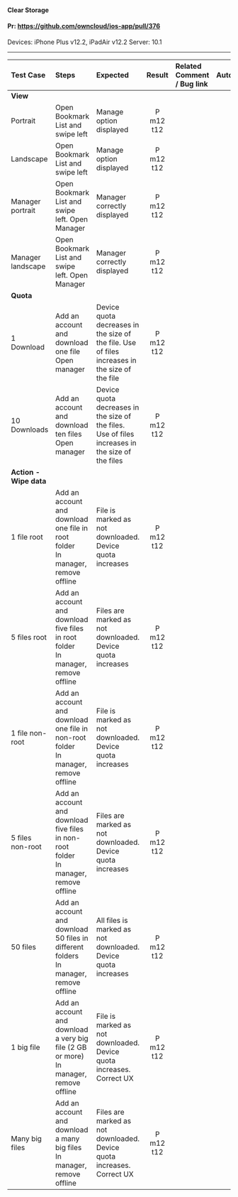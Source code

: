 #### Clear Storage

#### Pr: https://github.com/owncloud/ios-app/pull/376

Devices: iPhone Plus v12.2, iPadAir v12.2
Server: 10.1

---

 
| Test Case | Steps | Expected | Result | Related Comment / Bug link | Automated |
| :-------- | :---- | :------- | :----: | :------------------------- | :-------: |
|**View**||||||
| Portrait  | Open Bookmark List and swipe left | Manage option displayed | P m12 t12 |  |  |
| Landscape | Open Bookmark List and swipe left | Manage option displayed | P m12 t12 |  |  |
| Manager portrait | Open Bookmark List and swipe left. Open Manager | Manager correctly displayed | P m12 t12 |  |  |
| Manager landscape | Open Bookmark List and swipe left. Open Manager | Manager correctly displayed | P m12 t12 |  |  |
|**Quota**||||||
| 1 Download | Add an account and download one file<br>Open manager | Device quota decreases in the size of the file. Use of files increases in the size of the file | P m12  t12|
| 10 Downloads | Add an account and download ten files<br>Open manager | Device quota decreases in the size of the files. Use of files increases in the size of the files | P m12  t12|
|**Action - Wipe data**||||||
| 1 file root| Add an account and download one file in root folder<br>In manager, remove offline | File is marked as not downloaded. Device quota increases | P m12 t12|
| 5 files root | Add an account and download five files in root folder<br>In manager, remove offline | Files are marked as not downloaded. Device quota increases | P m12 t12 |
| 1 file non-root| Add an account and download one file in non-root folder<br>In manager, remove offline | File is marked as not downloaded. Device quota increases | P m12 t12|
| 5 files non-root | Add an account and download five files in non-root folder<br>In manager, remove offline | Files are marked as not downloaded. Device quota increases | P m12 t12 |
| 50 files | Add an account and download 50 files in different folders<br>In manager, remove offline | All files is marked as not downloaded. Device quota increases | P m12 t12|
| 1 big file | Add an account and download a very big file (2 GB or more)<br>In manager, remove offline | File is marked as not downloaded. Device quota increases. Correct UX| P m12 t12|
| Many big files | Add an account and download a many big files<br>In manager, remove offline | Files are marked as not downloaded. Device quota increases. Correct UX | P m12 t12|